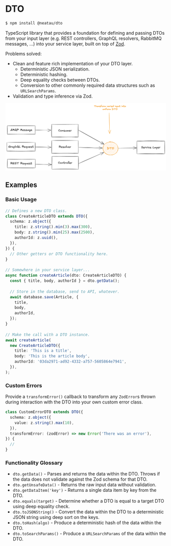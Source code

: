 # DTO

```sh
$ npm install @neatau/dto
```

TypeScript library that provides a foundation for defining and passing DTOs from
your input layer (e.g. REST controllers, GraphQL resolvers, RabbitMQ messages,
...) into your service layer, built on top of [Zod](https://zod.dev).

Problems solved:

- Clean and feature rich implementation of your DTO layer.
  - Deterministic JSON serialization.
  - Deterministic hashing.
  - Deep equality checks between DTOs.
  - Conversion to other commonly required data structures such as
    `URLSearchParams`.
- Validation and type inference via Zod.

![Diagram](./docs/dto.png)

## Examples

### Basic Usage

```typescript
// Defines a new DTO class.
class CreateArticleDTO extends DTO({
  schema: z.object({
    title: z.string().min(3).max(300),
    body: z.string().min(25).max(2500),
    authorId: z.uuid(),
  }),
}) {
  // Other getters or DTO functionality here.
}

// Somewhere in your service layer...
async function createArticle(dto: CreateArticleDTO) {
  const { title, body, authorId } = dto.getData();

  // Store in the database, send to API, whatever.
  await database.save(Article, {
    title,
    body,
    authorId,
  });
}

// Make the call with a DTO instance.
await createArticle(
  new CreateArticleDTO({
    title: 'This is a title',
    body: 'This is the article body',
    authorId: '03da2971-ad92-4332-a757-5605864e7941',
  }),
);
```

### Custom Errors

Provide a `transformError()` callback to transform any `ZodError`s thrown during
interaction with the DTO into your own custom error class.

```typescript
class CustomErrorDTO extends DTO({
  schema: z.object({
    value: z.string().max(10),
  }),
  transformError: (zodError) => new Error('There was an error'),
}) {
  //
}
```

### Functionality Glossary

- `dto.getData()` - Parses and returns the data within the DTO. Throws if the
  data does not validate against the Zod schema for that DTO.
- `dto.getUnsafeData()` - Returns the raw input data without validation.
- `dto.getDataItem('key')` - Returns a single data item by key from the DTO.
- `dto.equals(target)` - Determine whether a DTO is equal to a target DTO using
  deep equality check.
- `dto.toJSONString()` - Convert the data within the DTO to a deterministic JSON
  string using deep sort on the keys.
- `dto.toHash(algo)` - Produce a deterministic hash of the data within the DTO.
- `dto.toSearchParams()` - Produce a `URLSearchParams` of the data within the
  DTO.
